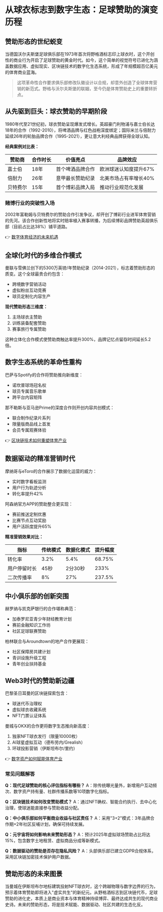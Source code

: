 # 从球衣标志到数字生态：足球赞助的演变历程

## 赞助形态的世纪蜕变

当德国沃尔夫斯堡足球俱乐部在1973年首次将野格酒标志印上球衣时，这个开创性的商业行为开启了足球赞助的黄金时代。如今，这个简单的视觉符号已进化为涵盖数据应用、虚拟现实、区块链技术的数字化生态系统，形成了年规模超百亿美元的体育商业蓝海。

> 这项革命性合作要求俱乐部修改队徽设计以合规，却意外创造了全球体育营销的新范式。野格与沃尔夫斯堡的联姻，至今仍是体育赞助史上的重要转折点。

## 从先驱到巨头：球衣赞助的早期阶段

1980年代至21世纪初，球衣赞助呈现爆发式增长。英超豪门利物浦与嘉士伯长达18年的合作（1992-2010），将啤酒品牌与红色战袍深度绑定；国际米兰与倍耐力延续26年的轮胎品牌合作（1995-2021），更让意大利经典品牌获得全球认知。

**经典案例对比表：**

| 赞助商     | 合作时长 | 价值亮点                  | 品牌效应              |
|------------|----------|---------------------------|-----------------------|
| 嘉士伯     | 18年     | 首个啤酒品牌合作          | 欧洲球迷认知度提升67% |
| 倍耐力     | 26年     | 意甲最长赞助纪录          | 北美市场占有率增长40% |
| 贝特费尔   | 15年     | 首个博彩品牌入局          | 推动行业规范化发展    |

### 赌博行业的突破性入场

2002年富勒姆与贝特费尔的赞助合作引发争议，却开创了博彩行业进军体育营销的先河。该合作创新性地将实时赔率植入赛事转播，为后续博彩品牌赞助英超俱乐部（目前占比达38%）铺平道路。

👉 [数字体育经济的未来机遇](https://bit.ly/okx_welcome)

## 全球化时代的多维合作模式

曼联与雪佛兰创下的5300万英镑/年赞助纪录（2014-2021），标志着赞助形态的质变。这个全球最贵合约包含：
- 跨境数字营销活动
- 虚拟粉丝互动竞赛
- 球员定制化内容生产

**现代赞助形态三维度：**
1. 主场球衣主赞助
2. 训练装备配套赞助
3. 赛事旅行专属赞助

这种立体化合作模式使赞助商触达率提升300%，品牌记忆点留存时间延长5.2倍。

## 数字生态系统的革命性重构

巴萨与Spotify的合作将赞助推向新维度：
- 诺坎普球场冠名权
- 球员专属音乐歌单
- 跨平台内容矩阵

那不勒斯与亚马逊Prime的深度合作则开创内容共创模式：
- 联合制作纪录片系列
- 限量版商品线上首发
- 会员专属观赛体验

👉 [区块链技术如何重塑体育产业](https://bit.ly/okx_welcome)

## 数据驱动的精准营销时代

摩纳哥与eToro的合作展示了数据化运营的威力：
- 实时数字看板监测
- 用户行为轨迹分析
- 转化率提升42%

阿森纳官方APP的赞助整合更实现：
- 赛前推送定制优惠
- 比赛节点互动奖励
- 用户活跃度提升65%

**精准营销效果对比：**

| 指标         | 传统模式 | 数据化模式 | 提升幅度 |
|--------------|----------|------------|----------|
| 转化率       | 3.2%     | 5.4%       | 68.75%   |
| 用户停留时长 | 45秒     | 2分30秒    | 233%     |
| 二次传播率   | 8%       | 27%        | 237.5%   |

## 中小俱乐部的创新突围

赫罗纳与凯克萨银行的合作堪称典范：
- 加泰罗尼亚青少年财经教育计划
- 赛前金融知识工作坊
- 社区足球联赛赞助

柏林联合与Aroundtown的地产合作更展现：
- 社区保障房共建计划
- 青训设施升级工程
- 青年创业扶持基金

## Web3时代的赞助新边疆

巴黎圣日耳曼的区块链探索包含：
- 球迷代币治理权
- 虚拟球衣收藏系统
- NFT门票认证体系

曼城与OKX的合作更将数字生态推向新高度：
1. 独家NFT球衣发行（限量10000枚）
2. AI球星虚拟互动（德布劳内/Grealish）
3. 环球投影营销（伊斯坦布尔/里约）

👉 [数字资产如何赋能体育产业](https://bit.ly/okx_welcome)

### 常见问题解答

**Q：现代足球赞助的核心评估指标有哪些？**
A：除传统曝光量外，新增用户互动频次、数字资产持有量、社群传播系数等10项数字化指标。

**Q：区块链技术如何改变赞助模式？**
A：通过NFT确权、智能合约执行、去中心化治理，使球迷能直接参与赞助收益分配。

**Q：中小俱乐部如何平衡商业收益与社区责任？**
A：采用"3+2"模式：3年品牌合作期+2年社区反哺计划，确保可持续发展。

**Q：元宇宙将如何影响未来赞助形态？**
A：预计2025年虚拟球场赞助占比将达15%，包含数字土地租赁、虚拟商品分成等新模式。

**Q：数据驱动的赞助是否存在隐私风险？**
A：头部俱乐部已建立GDPR合规体系，采用区块链加密技术保护用户数据。

## 赞助形态的未来图景

当曼城在伊斯坦布尔地标建筑投射NFT球衣时，这个跨越物理与数字边界的行为，预示着体育赞助即将进入"虚实共生"的新纪元。从野格酒标志到区块链代币，足球赞助的进化史，本质上是商业资本与体育精神持续博弈、最终达成共生的现代商业史诗。未来的赞助形态，将是技术赋能、数据驱动、社区共建的生态化反。